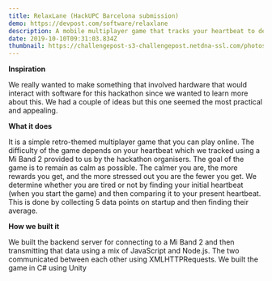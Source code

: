 ```yaml
---
title: RelaxLane (HackUPC Barcelona submission)
demo: https://devpost.com/software/relaxlane
description: A mobile multiplayer game that tracks your heartbeat to determine the difficulty.
date: 2019-10-10T09:31:03.834Z
thumbnail: https://challengepost-s3-challengepost.netdna-ssl.com/photos/production/software_photos/000/859/581/datas/gallery.jpg
---
```

**Inspiration**

We really wanted to make something that involved hardware that would interact with software for this hackathon since we wanted to learn more about this. We had a couple of ideas but this one seemed the most practical and appealing.

**What it does**

It is a simple retro-themed multiplayer game that you can play online. The difficulty of the game depends on your heartbeat which we tracked using a Mi Band 2 provided to us by the hackathon organisers. The goal of the game is to remain as calm as possible. The calmer you are, the more rewards you get, and the more stressed out you are the fewer you get. We determine whether you are tired or not by finding your initial heartbeat (when you start the game) and then comparing it to your present heartbeat. This is done by collecting 5 data points on startup and then finding their average.

**How we built it**

We built the backend server for connecting to a Mi Band 2 and then transmitting that data using a mix of JavaScript and Node.js. The two communicated between each other using XMLHTTPRequests. We built the game in C# using Unity
